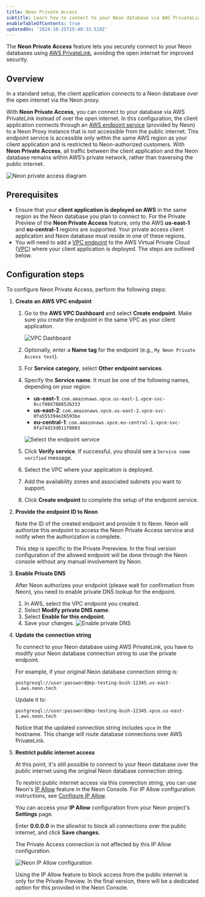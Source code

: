 ```yaml
---
title: Neon Private Access
subtitle: Learn how to connect to your Neon database via AWS PrivateLink
enableTableOfContents: true
updatedOn: '2024-10-25T15:40:33.519Z'
---
```


<PrivatePreview />

The **Neon Private Access** feature lets you securely connect to your Neon databases using [AWS PrivateLink](https://docs.aws.amazon.com/vpc/latest/privatelink/concepts.html), avoiding the open internet for improved security.

## Overview

In a standard setup, the client application connects to a Neon database over the open internet via the Neon proxy.

With **Neon Private Access**, you can connect to your database via AWS PrivateLink instead of over the open internet. In this configuration, the client application connects through an [AWS endpoint service](https://docs.aws.amazon.com/vpc/latest/privatelink/configure-endpoint-service.html) (provided by Neon) to a Neon Proxy instance that is not accessible from the public internet. This endpoint service is accessible only within the same AWS region as your client application and is restricted to Neon-authorized customers. With **Neon Private Access**, all traffic between the client application and the Neon database remains within AWS’s private network, rather than traversing the public internet.

![Neon private access diagram](/docs/guides/neon_private_access.jpg)

## Prerequisites

- Ensure that your **client application is deployed on AWS** in the same region as the Neon database you plan to connect to. For the Private Preview of the **Neon Private Access** feature, only the AWS **us-east-1** and **eu-central-1** regions are supported. Your private access client application and Neon database must reside in one of these regions.
- You will need to add a [VPC endpoint](https://docs.aws.amazon.com/vpc/latest/privatelink/concepts.html#concepts-vpc-endpoints) to the AWS Virtual Private Cloud ([VPC](https://docs.aws.amazon.com/vpc/latest/userguide/what-is-amazon-vpc.html)) where your client application is deployed. The steps are outlined below.

## Configuration steps

To configure Neon Private Access, perform the following steps:

1. **Create an AWS VPC endpoint**

   1. Go to the **AWS VPC Dashboard** and select **Create endpoint**. Make sure you create the endpoint in the same VPC as your client application.

      ![VPC Dashboard](/docs/guides/pl_vpc_dashboard.png)

   1. Optionally, enter a **Name tag** for the endpoint (e.g., `My Neon Private Access test`).
   1. For **Service category**, select **Other endpoint services**.
   1. Specify the **Service name**. It must be one of the following names, depending on your region:

      - **us-east-1**: `com.amazonaws.vpce.us-east-1.vpce-svc-0ccf08d7888526333`
      - **us-east-2**: `com.amazonaws.vpce.us-east-2.vpce-svc-0fa555394e26593be`
      - **eu-central-1**: `com.amazonaws.vpce.eu-central-1.vpce-svc-0fa74d33d011f0803`

      ![Select the endpoint service](/docs/guides/pl_select_endpoint_service.png)

   1. Click **Verify service**. If successful, you should see a `Service name verified` message.
   1. Select the VPC where your application is deployed.
   1. Add the availability zones and associated subnets you want to support.
   1. Click **Create endpoint** to complete the setup of the endpoint service.

2. **Provide the endpoint ID to Neon**

   Note the ID of the created endpoint and provide it to Neon. Neon will authorize this endpoint to access the Neon Private Access service and notify when the authorization is complete.

   <Admonition type="note">
    This step is specific to the Private Prereview. In the final version configuration of the allowed endpoint will be done through the Neon console without any manual involvement by Neon.
   </Admonition>

3. **Enable Private DNS**

   After Neon authorizes your endpoint (please wait for confirmation from Neon), you need to enable private DNS lookup for the endpoint.

   1. In AWS, select the VPC endpoint you created.
   1. Select **Modify private DNS name**.
   1. Select **Enable for this endpoint**.
   1. Save your changes.
      ![Enable private DNS](/docs/guides/pl_enable_private_dns.png)

4. **Update the connection string**

   To connect to your Neon database using AWS PrivateLink, you have to modify your Neon database connection string to use the private endpoint.

   For example, if your original Neon database connection string is:

   ```
   postgresql://user:password@ep-testing-bush-12345.us-east-1.aws.neon.tech
   ```

   Update it to:

   ```
   postgresql://user:password@ep-testing-bush-12345.vpce.us-east-1.aws.neon.tech
   ```

   Notice that the updated connection string includes `vpce` in the hostname. This change will route database connections over AWS PrivateLink.

5. **Restrict public internet access**

   At this point, it's still possible to connect to your Neon database over the public internet using the original Neon database connection string.

   To restrict public internet access via this connection string, you can use Neon's [IP Allow](/docs/introduction/ip-allow) feature in the Neon Console. For IP Allow configuration instructions, see [Configure IP Allow](/docs/manage/projects#configure-ip-allow).

   You can access your **IP Allow** configuration from your Neon project's **Settings** page.

   Enter **0.0.0.0** in the allowlist to block all connections over the public internet, and click **Save changes**.

      <Admonition type="note">
       The Private Access connection is not affected by this IP Allow configuration.
      </Admonition>

   ![Neon IP Allow configuration](/docs/guides/pl_neon_ip_allow.png)

      <Admonition type="note">
       Using the IP Allow feature to block access from the public internet is only for the Private Preview. In the final version, there will be a dedicated option for this provided in the Neon Console.
      </Admonition>
   <NeedHelp />
